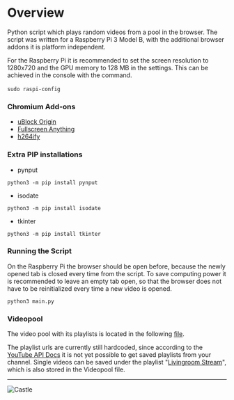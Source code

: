 # Overview

Python script which plays random videos from a pool in the browser. 
The script was written for a Raspberry Pi 3 Model B, with the additional browser addons it is platform independent.

For the Raspberry Pi it is recommended to set the screen resolution to 1280x720 and the GPU memory to 128 MB in the settings. 
This can be achieved in the console with the command. <br><br>
``
sudo raspi-config
``


### Chromium Add-ons

- [uBlock Origin](https://chrome.google.com/webstore/detail/ublock-origin/cjpalhdlnbpafiamejdnhcphjbkeiagm?hl=de)
- [Fullscreen Anything](https://chrome.google.com/webstore/detail/fullscreen-anything/olcfgpmjldkkjdclidhcbonieibfhhdh?hl=de)
- [h264ify](https://chrome.google.com/webstore/detail/h264ify/aleakchihdccplidncghkekgioiakgal?hl=de)

### Extra PIP installations
- pynput

``
python3 -m pip install pynput
``
- isodate

``
python3 -m pip install isodate
``
- tkinter

``
python3 -m pip install tkinter
``
### Running the Script
On the Raspberry Pi the browser should be open before, because the newly opened tab is closed every time from the script. 
To save computing power it is recommended to leave an empty tab open, so that the browser does not have to be reinitialized every time a new video is opened. 

``
python3 main.py
``

### Videopool
The video pool with its playlists is located in the following [file](https://github.com/Rammsauer/raspStream/blob/master/playerList.py).

The playlist urls are currently still hardcoded, since according to the [YouTube API Docs](https://developers.google.com/youtube/v3/docs) it is not yet possible to get saved playlists from your channel. 
Single videos can be saved under the playlist "[Livingroom Stream](https://www.youtube.com/playlist?list=PLHNwwBUMYsHYK4Klp5_YsHbPMecplf_-7)", which is also stored in the Videopool file.

---

![Castle](KnoxCastleInTheHighlands.jpeg)